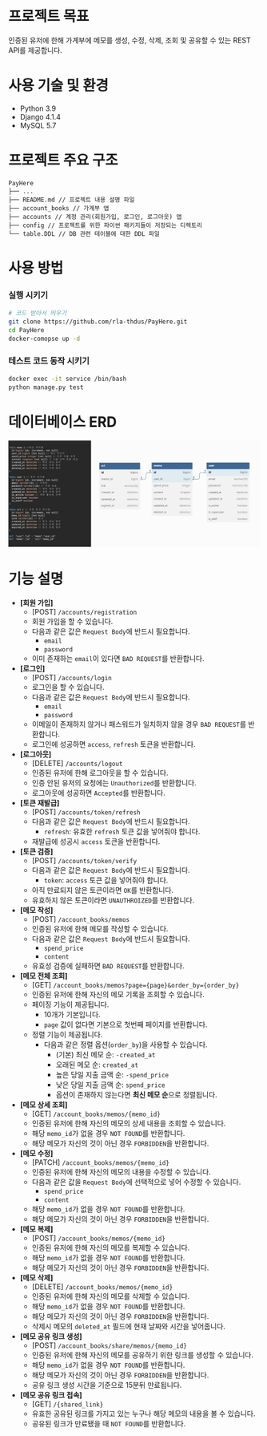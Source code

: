 # 프로젝트 목표
인증된 유저에 한해 가계부에 메모를 생성, 수정, 삭제, 조회 및 공유할 수 있는 REST API를 제공합니다.

# 사용 기술 및 환경
- Python 3.9
- Django 4.1.4
- MySQL 5.7

# 프로젝트 주요 구조
```text
PayHere
├── ...
├── README.md // 프로젝트 내용 설명 파일
├── account_books // 가계부 앱
├── accounts // 계정 관리(회원가입, 로그인, 로그아웃) 앱
├── config // 프로젝트를 위한 파이썬 패키지들이 저장되는 디렉토리
└── table.DDL // DB 관련 테이블에 대한 DDL 파일 
```

# 사용 방법
### 실행 시키기
```bash
# 코드 받아서 띄우기
git clone https://github.com/rla-thdus/PayHere.git
cd PayHere
docker-comopse up -d
```

### 테스트 코드 동작 시키기
```bash
docker exec -it service /bin/bash
python manage.py test
```

# 데이터베이스 ERD
![](./erd.png)

# 기능 설명
- **[회원 가입]**
  - [POST] `/accounts/registration`
  - 회원 가입을 할 수 있습니다.
  - 다음과 같은 값은 `Request Body`에 반드시 필요합니다.
    - `email`
    - `password`
  - 이미 존재하는 `email`이 있다면 `BAD REQUEST`를 반환합니다.
- **[로그인]**
  - [POST] `/accounts/login`
  - 로그인을 할 수 있습니다.
  - 다음과 같은 값은 `Request Body`에 반드시 필요합니다.
    - `email`
    - `password`
  - 이메일이 존재하지 않거나 패스워드가 일치하지 않을 경우 `BAD REQUEST`를 반환합니다.
  - 로그인에 성공하면 `access`, `refresh` 토큰을 반환합니다.
- **[로그아웃]**
  - [DELETE] `/accounts/logout`
  - 인증된 유저에 한해 로그아웃을 할 수 있습니다.
  - 인증 안된 유저의 요청에는 `Unauthorized`를 반환합니다.
  - 로그아웃에 성공하면 `Accepted`를 반환합니다.
- **[토큰 재발급]**
  - [POST] `/accounts/token/refresh`
  - 다음과 같은 값은 `Request Body`에 반드시 필요합니다.
    - `refresh`: 유효한 `refresh` 토큰 값을 넣어줘야 합니다.
  - 재발급에 성공시 `access` 토큰을 반환합니다.
- **[토큰 검증]**
  - [POST] `/accounts/token/verify`
  - 다음과 같은 값은 `Request Body`에 반드시 필요합니다.
    - `token`: `access` 토큰 값을 넣어줘야 합니다.
  - 아직 만료되지 않은 토큰이라면 `OK`를 반환합니다.
  - 유효하지 않은 토큰이라면 `UNAUTHROIZED`를 반환합니다.
- **[메모 작성]**
  - [POST] `/account_books/memos`
  - 인증된 유저에 한해 메모를 작성할 수 있습니다.
  - 다음과 같은 값은 `Request Body`에 반드시 필요합니다.
    - `spend_price`
    - `content`
  - 유효성 검증에 실패하면 `BAD REQUEST`를 반환합니다.
- **[메모 전체 조회]**
  - [GET] `/account_books/memos?page={page}&order_by={order_by}`
  - 인증된 유저에 한해 자신의 메모 기록을 조회할 수 있습니다.
  - 페이징 기능이 제공됩니다.
    - 10개가 기본입니다.
    - `page` 값이 없다면 기본으로 첫번째 페이지를 반환합니다.
  - 정렬 기능이 제공됩니다.
    - 다음과 같은 정렬 옵션(`order_by`)을 사용할 수 있습니다.
      - (기본) 최신 메모 순: `-created_at`
      - 오래된 메모 순: `created_at`
      - 높은 당일 지출 금액 순: `-spend_price`
      - 낮은 당일 지출 금액 순: `spend_price`
      - 옵션이 존재하지 않는다면 **최신 메모 순**으로 정렬됩니다.
- **[메모 상세 조회]**
  - [GET] `/account_books/memos/{memo_id}`
  - 인증된 유저에 한해 자신의 메모의 상세 내용을 조회할 수 있습니다.
  - 해당 `memo_id`가 없을 경우 `NOT FOUND`를 반환합니다.
  - 해당 메모가 자신의 것이 아닌 경우 `FORBIDDEN`을 반환합니다.
- **[메모 수정]**
  - [PATCH] `/account_books/memos/{memo_id}`
  - 인증된 유저에 한해 자신의 메모의 내용을 수정할 수 있습니다.
  - 다음과 같은 값을 `Request Body`에 선택적으로 넣어 수정할 수 있습니다.
    - `spend_price`
    - `content`
  - 해당 `memo_id`가 없을 경우 `NOT FOUND`를 반환합니다.
  - 해당 메모가 자신의 것이 아닌 경우 `FORBIDDEN`을 반환합니다.
- **[메모 복제]**
  - [POST] `/account_books/memos/{memo_id}`
  - 인증된 유저에 한해 자신의 메모를 복제할 수 있습니다.
  - 해당 `memo_id`가 없을 경우 `NOT FOUND`를 반환합니다.
  - 해당 메모가 자신의 것이 아닌 경우 `FORBIDDEN`을 반환합니다.
- **[메모 삭제]**
  - [DELETE] `/account_books/memos/{memo_id}`
  - 인증된 유저에 한해 자신의 메모를 삭제할 수 있습니다.
  - 해당 `memo_id`가 없을 경우 `NOT FOUND`를 반환합니다.
  - 해당 메모가 자신의 것이 아닌 경우 `FORBIDDEN`을 반환합니다.
  - 삭제시 메모의 `deleted_at` 필드에 현재 날짜와 시간을 넣어줍니다.
- **[메모 공유 링크 생성]**
  - [POST] `/account_books/share/memos/{memo_id}`
  - 인증된 유저에 한해 자신의 메모를 공유하기 위한 링크를 생성할 수 있습니다.
  - 해당 `memo_id`가 없을 경우 `NOT FOUND`를 반환합니다.
  - 해당 메모가 자신의 것이 아닌 경우 `FORBIDDEN`을 반환합니다.
  - 공유 링크 생성 시간을 기준으로 15분뒤 만료됩니다.
- **[메모 공유 링크 접속]**
  - [GET] `/{shared_link}`
  - 유효한 공유된 링크를 가지고 있는 누구나 해당 메모의 내용을 볼 수 있습니다.
  - 공유된 링크가 만료됐을 때 `NOT FOUND`를 반환합니다.


